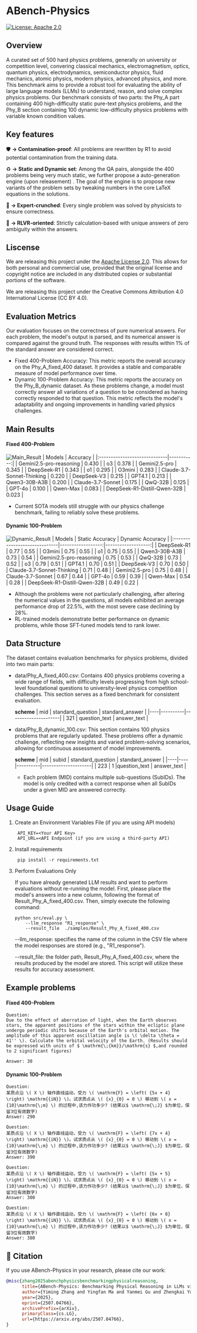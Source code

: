# ABench-Physics
[![License: Apache 2.0](https://img.shields.io/badge/License-Apache%202.0-green.svg)](https://opensource.org/licenses/Apache-2.0)


## Overview
A curated set of 500 hard physics problems, generally on university or competition level, convering classical mechanics, electromagnetism, optics, quantum physics, electrodynamics, semiconductor physics, fluid mechanics, atomic physics, modern physics, advanced physics, and more. This benchmark aims to provide a robust tool for evaluating the ability of large language models (LLMs) to understand, reason, and solve complex physics problems. Our benchmark consists of two parts: the Phy_A part containing 400 high-difficulty static pure-text physics problems, and the Phy_B section containing 100 dynamic low-difficulty physics problems with variable known condition values.

## Key features

🛡️ **→ Contamination-proof**: All problems are rewritten by R1 to avoid potential contamination from the training data.

♻️  **→ Static and Dynamic set**: Among the QA pairs, alongside the 400 problems being very much static, we further propose a auto-generation engine (upon releasement) .
The goal of the engine is to propose new variants of the problem sets by tweaking numbers in the core LaTeX equations in the solutions.

🔎 **→ Expert-crunched**: Every single problem was solved by physicists to ensure correctness.

🤖 **→ RLVR-oriented**: Strictly calculation-based with unique answers of zero ambiguity within the answers.


## Liscense

We are releasing this project under the [Apache License 2.0](https://www.apache.org/licenses/LICENSE-2.0). This allows for both personal and commercial use, provided that the original license and copyright notice are included in any distributed copies or substantial portions of the software.

We are releasing this project under the Creative Commons Attribution 4.0 International License (CC BY 4.0).

## Evaluation Metrics
Our evaluation focuses on the correctness of pure numerical answers. For each problem, the model's output is parsed, and its numerical answer is compared against the ground truth. The responses with results within 1% of the standard answer are considered correct.
* Fixed 400-Problem Accuracy: This metric reports the overall accuracy on the Phy_A_fixed_400 dataset. It provides a stable and comparable measure of model performance over time.
* Dynamic 100-Problem Accuracy: This metric reports the accuracy on the Phy_B_dynamic dataset. As these problems change, a model must correctly answer all variations of a question to be considered as having correctly responded to that question. This metric reflects the model's adaptability and ongoing improvements in handling varied physics challenges.


## Main Results
#### Fixed 400-Problem
![Main_Result](img/Phy_A_fixed_400.png)
| Models                       |   Accuracy |
|:-----------------------------|-----------:|
| Gemini2.5-pro-reasoning      |     0.430  |
| o3                           |     0.378  |
| Gemini2.5-pro                |     0.345  |
| DeepSeek-R1                  |     0.343  |
| o1                           |     0.295  |
| O3mini                       |     0.283  |
| Claude-3.7-Sonnet-Thinking   |     0.220  |
| DeepSeek-V3                  |     0.215  |
| GPT4.1                       |     0.213  |
| Qwen3-30B-A3B                |     0.200  |
| Claude-3.7-Sonnet            |     0.175  |
| QwQ-32B                      |     0.125  |
| GPT-4o                       |     0.100  |
| Qwen-Max                     |     0.083  |
| DeepSeek-R1-Distill-Qwen-32B |     0.023  |

* Current SOTA models still struggle with our physics challenge benchmark, failing to reliably solve these problems.

#### Dynamic 100-Problem
![Dynamic_Result](img/Phy_B_dynamic_100.png)
| Models                       |   Static Accuracy |   Dynamic Accuracy |
|:-----------------------------|------------------:|-------------------:|
| DeepSeek-R1                  |              0.77 |               0.55 |
| O3mini                       |              0.75 |               0.55 |
| o1                           |              0.75 |               0.55 |
| Qwen3-30B-A3B                |              0.73 |               0.54 |
| Gemini2.5-pro-reasoning      |              0.75 |               0.53 |
| QwQ-32B                      |              0.73 |               0.52 |
| o3                           |              0.79 |               0.51 |
| GPT4.1                       |              0.70 |               0.51 |
| DeepSeek-V3                  |              0.70 |               0.50 |
| Claude-3.7-Sonnet-Thinking   |              0.71 |               0.48 |
| Gemini2.5-pro                |              0.75 |               0.48 |
| Claude-3.7-Sonnet            |              0.67 |               0.44 |
| GPT-4o                       |              0.59 |               0.39 |
| Qwen-Max                     |              0.54 |               0.28 |
| DeepSeek-R1-Distill-Qwen-32B |              0.49 |               0.22 |

* Although the problems were not particularly challenging, after altering the numerical values in the questions, all models exhibited an average performance drop of 22.5%, with the most severe case declining by 28%.​
* RL-trained models demonstrate better performance on dynamic problems, while those SFT-tuned models tend to rank lower.


## Data Structure
The dataset contains evaluation benchmarks for physics problems, divided into two main parts:
* data/Phy_A_fixed_400.csv: Contains 400 physics problems covering a wide range of fields, with difficulty levels progressing from high school-level foundational questions to university-level physics competition challenges. This section serves as a fixed benchmark for consistent evaluation.
  
    **scheme**
    | mid | standard_question | standard_answer    |
    |----|----------|---------------------|
    | 321 | question_text | answer_text |

* data/Phy_B_dynamic_100.csv: This section contains 100 physics problems that are regularly updated. These problems offer a dynamic challenge, reflecting new insights and varied problem-solving scenarios, allowing for continuous assessment of model improvements. 

    **scheme**
    | mid | subid | standard_question | standard_answer    |
    |----|----|----------|---------------------|
    | 223 | 1   |question_text | answer_text |

    * Each problem (MID) contains multiple sub-questions (SubIDs). The model is only credited with a correct response when all SubIDs under a given MID are answered correctly.


## Usage Guide
1. Create an Environment Variables File (if you are using API models)
   ```
    API_KEY=<Your API Key>
    API_URL=<API Endpoint (if you are using a third-party API)
   ```
2. Install requirements
   ```
    pip install -r requirements.txt
   ```
3. Perform Evaluations Only

     If you have already generated LLM results and want to perform evaluations without re-running the model. First, please place the model's answers into a new column, following the format of Result_Phy_A_fixed_400.csv. Then, simply execute the following command:

    ```
   python src/eval.py \
        --llm_response "R1_response" \
        --result_file  ./samples/Result_Phy_A_fixed_400.csv
    ```

   --llm_response: specifies the name of the column in the CSV file where the model responses are stored (e.g., "R1_response").

   --result_file: the folder path, Result_Phy_A_fixed_400.csv, where the results produced by the model are stored. This script will utilize these results for accuracy assessment.


## Example problems
#### Fixed 400-Problem
```
Question:
Due to the effect of aberration of light, when the Earth observes stars, the apparent positions of the stars within the ecliptic plane undergo periodic shifts because of the Earth's orbital motion. The amplitude of this apparent oscillation angle is \( \delta \theta = 41'' \). Calculate the orbital velocity of the Earth. (Results should be expressed with units of $ \mathrm{\;{km}}/\mathrm{s} $,and rounded to 2 significant figures)

Answer: 30
```


#### Dynamic 100-Problem
```
Question: 
某质点沿 \( X \) 轴作直线运动，受力 \( \mathrm{F} = \left( {5x + 4} \right) \mathrm{{iN}} \)。试求质点从 \( {x}_{0} = 0 \) 移动到 \( x = {10}\mathrm{\;m} \) 的过程中,该力作功多少? (结果以$ \mathrm{\;J} $为单位，保留3位有效数字)
Answer: 290

Question: 
某质点沿 \( X \) 轴作直线运动，受力 \( \mathrm{F} = \left( {7x + 4} \right) \mathrm{{iN}} \)。试求质点从 \( {x}_{0} = 0 \) 移动到 \( x = {10}\mathrm{\;m} \) 的过程中,该力作功多少? (结果以$ \mathrm{\;J} $为单位，保留3位有效数字)
Answer: 390

Question: 
某质点沿 \( X \) 轴作直线运动，受力 \( \mathrm{F} = \left( {5x + 5} \right) \mathrm{{iN}} \)。试求质点从 \( {x}_{0} = 0 \) 移动到 \( x = {10}\mathrm{\;m} \) 的过程中,该力作功多少? (结果以$ \mathrm{\;J} $为单位，保留3位有效数字)
Answer: 300

Question: 
某质点沿 \( X \) 轴作直线运动，受力 \( \mathrm{F} = \left( {6x + 8} \right) \mathrm{{iN}} \)。试求质点从 \( {x}_{0} = 0 \) 移动到 \( x = {10}\mathrm{\;m} \) 的过程中,该力作功多少? (结果以$ \mathrm{\;J} $为单位，保留3位有效数字)
Answer: 380
```


## 🚩 Citation
If you use ABench-Physics in your research, please cite our work:
```bibtex
@misc{zhang2025abenchphysicsbenchmarkingphysicalreasoning,
      title={ABench-Physics: Benchmarking Physical Reasoning in LLMs via High-Difficulty and Dynamic Physics Problems}, 
      author={Yiming Zhang and Yingfan Ma and Yanmei Gu and Zhengkai Yang and Yihong Zhuang and Feng Wang and Zenan Huang and Yuanyuan Wang and Chao Huang and Bowen Song and Cheng Lin and Junbo Zhao},
      year={2025},
      eprint={2507.04766},
      archivePrefix={arXiv},
      primaryClass={cs.LG},
      url={https://arxiv.org/abs/2507.04766}, 
}

